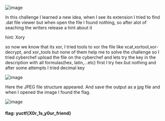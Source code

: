 ![image](https://user-images.githubusercontent.com/95076839/190170187-efd21755-1cee-4281-aaf5-bfd668d0fdc4.png)

In this challenge I learned a new idea, when I see its extension I tried to find .dat file viewer but when open the file I found nothing, so after alot of seaching the writers release a hint about it 

hint: Xory

so now we know that its xor, I tried tools to xor the file like xcat,xortool,xor-decrypt, and xor_tools but none of them help me to solve the challenge so I tried cyberchef
upload the file on the cyberchef and lets try the key in the description with all formulas(hex, latin,...etc) first I try hex but nothing and after some attempts I tried decimal key

![image](https://user-images.githubusercontent.com/95076839/190172383-345e844f-e6ea-43b7-bca6-8d1fc3ad22c3.png)


Here the JPEG file structure appeared.
And save the output as a jpg file and when I opened the image I found the flag.

![image](https://user-images.githubusercontent.com/95076839/190172585-efdfdc5d-4e94-45a0-89ca-95ae0f6a934f.png)

#### flag: yuctf{X0r_1s_y0ur_friend}
